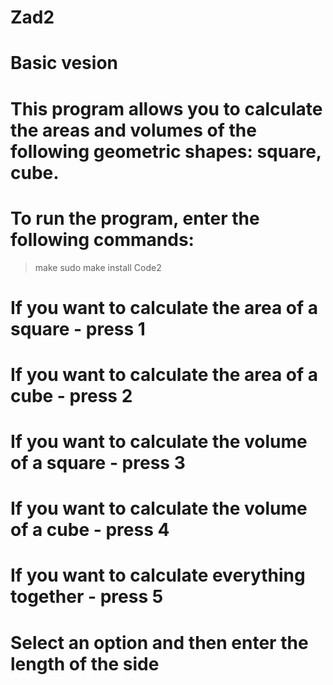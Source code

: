 # Zad2
# Basic vesion 

# This program allows you to calculate the areas and volumes of the following geometric shapes: square, cube.

# To run the program, enter the following commands: 
> make
> sudo make install
> Code2

# If you want to calculate the area of a square   - press 1
# If you want to calculate the area of a cube     - press 2
# If you want to calculate the volume of a square - press 3
# If you want to calculate the volume of a cube   - press 4
# If you want to calculate everything together    - press 5

# Select an option and then enter the length of the side
